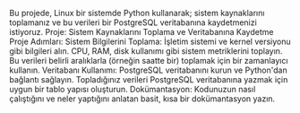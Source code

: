 Bu projede, Linux bir sistemde Python kullanarak; sistem kaynaklarını toplamanız ve bu verileri bir PostgreSQL veritabanına kaydetmenizi istiyoruz.
Proje: Sistem Kaynaklarını Toplama ve Veritabanına Kaydetme
Proje Adımları:
Sistem Bilgilerini Toplama:
İşletim sistemi ve kernel versiyonu gibi bilgileri alın.
CPU, RAM, disk kullanımı gibi sistem metriklerini toplayın.
Bu verileri belirli aralıklarla (örneğin saatte bir) toplamak için bir zamanlayıcı kullanın.
Veritabanı Kullanımı:
PostgreSQL veritabanını kurun ve Python'dan bağlantı sağlayın.
Topladığınız verileri PostgreSQL veritabanına yazmak için uygun bir tablo yapısı oluşturun.
Dokümantasyon:
Kodunuzun nasıl çalıştığını ve neler yaptığını anlatan basit, kısa bir dokümantasyon yazın.
